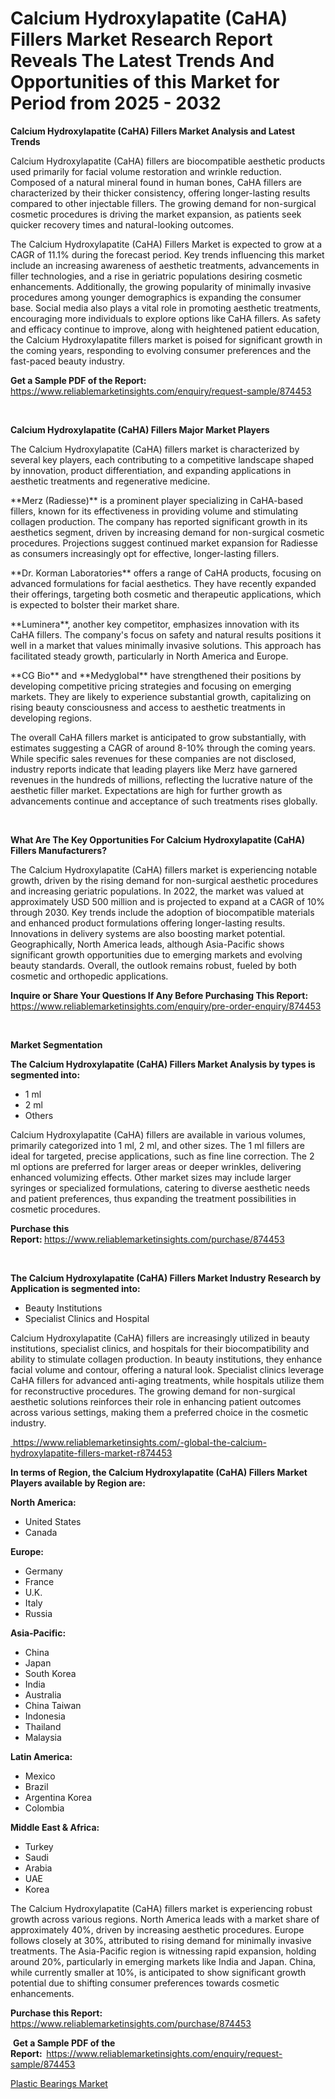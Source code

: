 <p><h1>Calcium Hydroxylapatite (CaHA) Fillers Market Research Report Reveals The Latest Trends And Opportunities of this Market for Period from 2025 - 2032</h1></p><p><strong>Calcium Hydroxylapatite (CaHA) Fillers Market Analysis and Latest Trends</strong></p>
<p><p>Calcium Hydroxylapatite (CaHA) fillers are biocompatible aesthetic products used primarily for facial volume restoration and wrinkle reduction. Composed of a natural mineral found in human bones, CaHA fillers are characterized by their thicker consistency, offering longer-lasting results compared to other injectable fillers. The growing demand for non-surgical cosmetic procedures is driving the market expansion, as patients seek quicker recovery times and natural-looking outcomes. </p><p>The Calcium Hydroxylapatite (CaHA) Fillers Market is expected to grow at a CAGR of 11.1% during the forecast period. Key trends influencing this market include an increasing awareness of aesthetic treatments, advancements in filler technologies, and a rise in geriatric populations desiring cosmetic enhancements. Additionally, the growing popularity of minimally invasive procedures among younger demographics is expanding the consumer base. Social media also plays a vital role in promoting aesthetic treatments, encouraging more individuals to explore options like CaHA fillers. As safety and efficacy continue to improve, along with heightened patient education, the Calcium Hydroxylapatite fillers market is poised for significant growth in the coming years, responding to evolving consumer preferences and the fast-paced beauty industry.</p></p>
<p><strong>Get a Sample PDF of the Report:&nbsp;</strong> <a href="https://www.reliablemarketinsights.com/enquiry/request-sample/874453?utm_campaign=3204&utm_medium=2&utm_source=Github&utm_content=ia&utm_term=21032025&utm_id=calcium-hydroxylapatite-caha-fillers">https://www.reliablemarketinsights.com/enquiry/request-sample/874453</a></p>
<p>&nbsp;</p>
<p><strong>Calcium Hydroxylapatite (CaHA) Fillers Major Market Players</strong></p>
<p><p>The Calcium Hydroxylapatite (CaHA) fillers market is characterized by several key players, each contributing to a competitive landscape shaped by innovation, product differentiation, and expanding applications in aesthetic treatments and regenerative medicine.</p><p>**Merz (Radiesse)** is a prominent player specializing in CaHA-based fillers, known for its effectiveness in providing volume and stimulating collagen production. The company has reported significant growth in its aesthetics segment, driven by increasing demand for non-surgical cosmetic procedures. Projections suggest continued market expansion for Radiesse as consumers increasingly opt for effective, longer-lasting fillers.</p><p>**Dr. Korman Laboratories** offers a range of CaHA products, focusing on advanced formulations for facial aesthetics. They have recently expanded their offerings, targeting both cosmetic and therapeutic applications, which is expected to bolster their market share. </p><p>**Luminera**, another key competitor, emphasizes innovation with its CaHA fillers. The company's focus on safety and natural results positions it well in a market that values minimally invasive solutions. This approach has facilitated steady growth, particularly in North America and Europe.</p><p>**CG Bio** and **Medyglobal** have strengthened their positions by developing competitive pricing strategies and focusing on emerging markets. They are likely to experience substantial growth, capitalizing on rising beauty consciousness and access to aesthetic treatments in developing regions.</p><p>The overall CaHA fillers market is anticipated to grow substantially, with estimates suggesting a CAGR of around 8-10% through the coming years. While specific sales revenues for these companies are not disclosed, industry reports indicate that leading players like Merz have garnered revenues in the hundreds of millions, reflecting the lucrative nature of the aesthetic filler market. Expectations are high for further growth as advancements continue and acceptance of such treatments rises globally.</p></p>
<p>&nbsp;</p>
<p><strong>What Are The Key Opportunities For Calcium Hydroxylapatite (CaHA) Fillers Manufacturers?</strong></p>
<p><p>The Calcium Hydroxylapatite (CaHA) fillers market is experiencing notable growth, driven by the rising demand for non-surgical aesthetic procedures and increasing geriatric populations. In 2022, the market was valued at approximately USD 500 million and is projected to expand at a CAGR of 10% through 2030. Key trends include the adoption of biocompatible materials and enhanced product formulations offering longer-lasting results. Innovations in delivery systems are also boosting market potential. Geographically, North America leads, although Asia-Pacific shows significant growth opportunities due to emerging markets and evolving beauty standards. Overall, the outlook remains robust, fueled by both cosmetic and orthopedic applications.</p></p>
<p><strong>Inquire or Share Your Questions If Any Before Purchasing This Report:</strong> <a href="https://www.reliablemarketinsights.com/enquiry/pre-order-enquiry/874453?utm_campaign=3204&utm_medium=2&utm_source=Github&utm_content=ia&utm_term=21032025&utm_id=calcium-hydroxylapatite-caha-fillers">https://www.reliablemarketinsights.com/enquiry/pre-order-enquiry/874453</a></p>
<p>&nbsp;</p>
<p><strong>Market Segmentation</strong></p>
<p><strong>The Calcium Hydroxylapatite (CaHA) Fillers Market Analysis by types is segmented into:</strong></p>
<p><ul><li>1 ml</li><li>2 ml</li><li>Others</li></ul></p>
<p><p>Calcium Hydroxylapatite (CaHA) fillers are available in various volumes, primarily categorized into 1 ml, 2 ml, and other sizes. The 1 ml fillers are ideal for targeted, precise applications, such as fine line correction. The 2 ml options are preferred for larger areas or deeper wrinkles, delivering enhanced volumizing effects. Other market sizes may include larger syringes or specialized formulations, catering to diverse aesthetic needs and patient preferences, thus expanding the treatment possibilities in cosmetic procedures.</p></p>
<p><strong>Purchase this Report:&nbsp;</strong><a href="https://www.reliablemarketinsights.com/purchase/874453?utm_campaign=3204&utm_medium=2&utm_source=Github&utm_content=ia&utm_term=21032025&utm_id=calcium-hydroxylapatite-caha-fillers">https://www.reliablemarketinsights.com/purchase/874453</a></p>
<p>&nbsp;</p>
<p><strong>The Calcium Hydroxylapatite (CaHA) Fillers Market Industry Research by Application is segmented into:</strong></p>
<p><ul><li>Beauty Institutions</li><li>Specialist Clinics and Hospital</li></ul></p>
<p><p>Calcium Hydroxylapatite (CaHA) fillers are increasingly utilized in beauty institutions, specialist clinics, and hospitals for their biocompatibility and ability to stimulate collagen production. In beauty institutions, they enhance facial volume and contour, offering a natural look. Specialist clinics leverage CaHA fillers for advanced anti-aging treatments, while hospitals utilize them for reconstructive procedures. The growing demand for non-surgical aesthetic solutions reinforces their role in enhancing patient outcomes across various settings, making them a preferred choice in the cosmetic industry.</p></p>
<p><a href="https://www.reliablemarketinsights.com/-global-the-calcium-hydroxylapatite-fillers-market-r874453?utm_campaign=3204&utm_medium=2&utm_source=Github&utm_content=ia&utm_term=21032025&utm_id=calcium-hydroxylapatite-caha-fillers">&nbsp;https://www.reliablemarketinsights.com/-global-the-calcium-hydroxylapatite-fillers-market-r874453</a></p>
<p><strong>In terms of Region, the Calcium Hydroxylapatite (CaHA) Fillers Market Players available by Region are:</strong></p>
<p>
    <p> <strong> North America: </strong>
        <ul>
            <li>United States</li>
            <li>Canada</li>
        </ul>
        </p> 
    <p> <strong> Europe: </strong>
        <ul>
            <li>Germany</li>
            <li>France</li>
            <li>U.K.</li>
            <li>Italy</li>
            <li>Russia</li>
        </ul>
        </p> 
    <p> <strong> Asia-Pacific: </strong>
        <ul>
            <li>China</li>
            <li>Japan</li>
            <li>South Korea</li>
            <li>India</li>
            <li>Australia</li>
            <li>China Taiwan</li>
            <li>Indonesia</li>
            <li>Thailand</li>
            <li>Malaysia</li>
        </ul>
        </p> 
    <p> <strong> Latin America: </strong>
        <ul>
            <li>Mexico</li>
            <li>Brazil</li>
            <li>Argentina Korea</li>
            <li>Colombia</li>
        </ul>
        </p> 
    <p> <strong> Middle East & Africa: </strong>
        <ul>
            <li>Turkey</li>
            <li>Saudi</li>
            <li>Arabia</li>
            <li>UAE</li>
            <li>Korea</li>
        </ul>
    </p>
    </p>
<p><p>The Calcium Hydroxylapatite (CaHA) fillers market is experiencing robust growth across various regions. North America leads with a market share of approximately 40%, driven by increasing aesthetic procedures. Europe follows closely at 30%, attributed to rising demand for minimally invasive treatments. The Asia-Pacific region is witnessing rapid expansion, holding around 20%, particularly in emerging markets like India and Japan. China, while currently smaller at 10%, is anticipated to show significant growth potential due to shifting consumer preferences towards cosmetic enhancements.</p></p>
<p><strong>Purchase this Report: </strong><a href="https://www.reliablemarketinsights.com/purchase/874453?utm_campaign=3204&utm_medium=2&utm_source=Github&utm_content=ia&utm_term=21032025&utm_id=calcium-hydroxylapatite-caha-fillers">https://www.reliablemarketinsights.com/purchase/874453</a></p>
<p>&nbsp;<strong>Get a Sample PDF of the Report:&nbsp;&nbsp;</strong><a href="https://www.reliablemarketinsights.com/enquiry/request-sample/874453?utm_campaign=3204&utm_medium=2&utm_source=Github&utm_content=ia&utm_term=21032025&utm_id=calcium-hydroxylapatite-caha-fillers">https://www.reliablemarketinsights.com/enquiry/request-sample/874453</a></p>
<p><strong></strong></p>
<p><p><a href="https://github.com/awalinfucci/Market-Research-Report-List-1/blob/main/plastic-bearings-market.md?utm_campaign=3204&utm_medium=2&utm_source=Github&utm_content=ia&utm_term=21032025&utm_id=calcium-hydroxylapatite-caha-fillers">Plastic Bearings Market</a></p></p>
